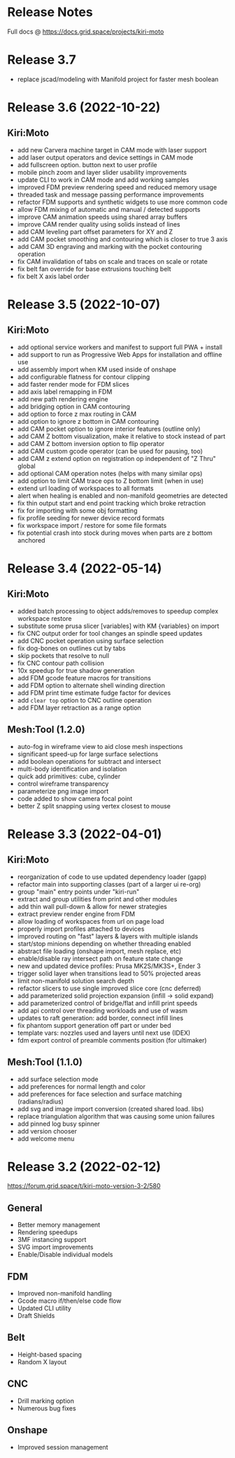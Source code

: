 # Release Notes

Full docs @ https://docs.grid.space/projects/kiri-moto

# Release 3.7

* replace jscad/modeling with Manifold project for faster mesh boolean


# Release 3.6 (2022-10-22)

## Kiri:Moto

* add new Carvera machine target in CAM mode with laser support
* add laser output operators and device settings in CAM mode
* add fullscreen option. button next to user profile
* mobile pinch zoom and layer slider usability improvements
* update CLI to work in CAM mode and add working samples
* improved FDM preview rendering speed and reduced memory usage
* threaded task and message passing performance improvements
* refactor FDM supports and synthetic widgets to use more common code
* allow FDM mixing of automatic and manual / detected supports
* improve CAM animation speeds using shared array buffers
* improve CAM render quality using solids instead of lines
* add CAM leveling part offset parameters for XY and Z
* add CAM pocket smoothing and contouring which is closer to true 3 axis
* add CAM 3D engraving and marking with the pocket contouring operation
* fix CAM invalidation of tabs on scale and traces on scale or rotate
* fix belt fan override for base extrusions touching belt
* fix belt X axis label order


# Release 3.5 (2022-10-07)

## Kiri:Moto

* add optional service workers and manifest to support full PWA + install
* add support to run as Progressive Web Apps for installation and offline use
* add assembly import when KM used inside of onshape
* add configurable flatness for contour clipping
* add faster render mode for FDM slices
* add axis label remapping in FDM
* add new path rendering engine
* add bridging option in CAM contouring
* add option to force z max routing in CAM
* add option to ignore z bottom in CAM contouring
* add CAM pocket option to ignore interior features (outline only)
* add CAM Z bottom visualization, make it relative to stock instead of part
* add CAM Z bottom inversion option to flip operator
* add CAM custom gcode operator (can be used for pausing, too)
* add CAM z extend option on registration op independent of "Z Thru" global
* add optional CAM operation notes (helps with many similar ops)
* add option to limit CAM trace ops to Z bottom limit (when in use)
* extend url loading of workspaces to all formats
* alert when healing is enabled and non-manifold geometries are detected
* fix thin output start and end point tracking which broke retraction
* fix for importing with some obj formatting
* fix profile seeding for newer device record formats
* fix workspace import / restore for some file formats
* fix potential crash into stock during moves when parts are z bottom anchored


# Release 3.4 (2022-05-14)

## Kiri:Moto

* added batch processing to object adds/removes to speedup complex workspace restore
* substitute some prusa slicer [variables] with KM {variables} on import
* fix CNC output order for tool changes an spindle speed updates
* add CNC pocket operation using surface selection
* fix dog-bones on outlines cut by tabs
* skip pockets that resolve to null
* fix CNC contour path collision
* 10x speedup for true shadow generation
* add FDM gcode feature macros for transitions
* add FDM option to alternate shell winding direction
* add FDM print time estimate fudge factor for devices
* add `clear top` option to CNC outline operation
* add FDM layer retraction as a range option

## Mesh:Tool (1.2.0)

* auto-fog in wireframe view to aid close mesh inspections
* significant speed-up for large surface selections
* add boolean operations for subtract and intersect
* multi-body identification and isolation
* quick add primitives: cube, cylinder
* control wireframe transparency
* parameterize png image import
* code added to show camera focal point
* better Z split snapping using vertex closest to mouse


# Release 3.3 (2022-04-01)

## Kiri:Moto

* reorganization of code to use updated dependency loader (gapp)
* refactor main into supporting classes (part of a larger ui re-org)
* group "main" entry points under "kiri-run"
* extract and group utilities from print and other modules
* add thin wall pull-down & allow for newer strategies
* extract preview render engine from FDM
* allow loading of workspaces from url on page load
* properly import profiles attached to devices
* improved routing on "fast" layers & layers with multiple islands
* start/stop minions depending on whether threading enabled
* abstract file loading (onshape import, mesh replace, etc)
* enable/disable ray intersect path on feature state change
* new and updated device profiles: Prusa MK2S/MK3S+, Ender 3
* trigger solid layer when transitions lead to 50% projected areas
* limit non-manifold solution search depth
* refactor slicers to use single improved slice core (cnc deferred)
* add parameterized solid projection expansion (infill -> solid expand)
* add parameterized control of bridge/flat and infill print speeds
* add api control over threading workloads and use of wasm
* updates to raft generation: add border, connect infill lines
* fix phantom support generation off part or under bed
* template vars: nozzles used and layers until next use (IDEX)
* fdm export control of preamble comments position (for ultimaker)

## Mesh:Tool (1.1.0)

* add surface selection mode
* add preferences for normal length and color
* add preferences for face selection and surface matching (radians/radius)
* add svg and image import conversion (created shared load. libs)
* replace triangulation algorithm that was causing some union failures
* add pinned log busy spinner
* add version chooser
* add welcome menu


# Release 3.2 (2022-02-12)

https://forum.grid.space/t/kiri-moto-version-3-2/580

## General

* Better memory management
* Rendering speedups
* 3MF instancing support
* SVG import improvements
* Enable/Disable individual models

## FDM

* Improved non-manifold handling
* Gcode macro if/then/else code flow
* Updated CLI utility
* Draft Shields

## Belt

* Height-based spacing
* Random X layout

## CNC

* Drill marking option
* Numerous bug fixes

## Onshape

* Improved session management
